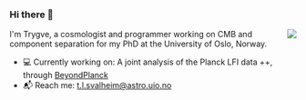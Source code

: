 ### Hi there 👋

<!--**trygvels/trygvels** is a ✨ _special_ ✨ repository because its `README.md` (this file) appears on your GitHub profile.-->
<img align="right" src="https://github-readme-stats.vercel.app/api?username=trygvels&show_icons=true&count_private=true&theme=dracula&hide_title=true" />

I'm Trygve, a cosmologist and programmer working on CMB and component separation for my PhD at the University of Oslo, Norway.

- :computer: Currently working on: A joint analysis of the Planck LFI data ++, through [BeyondPlanck](https://beyondplanck.science/)
- :mailbox_with_mail: Reach me: [t.l.svalheim@astro.uio.no](mailto:t.l.svalheim@astro.uio.no)

<!--
Here are some ideas to get you started:

- 🔭 I’m currently working on ...
- 🌱 I’m currently learning ...
- 👯 I’m looking to collaborate on ...
- 🤔 I’m looking for help with ...
- 💬 Ask me about ...
- 📫 How to reach me: ...
- 😄 Pronouns: ...
- ⚡ Fun fact: ...
-->
